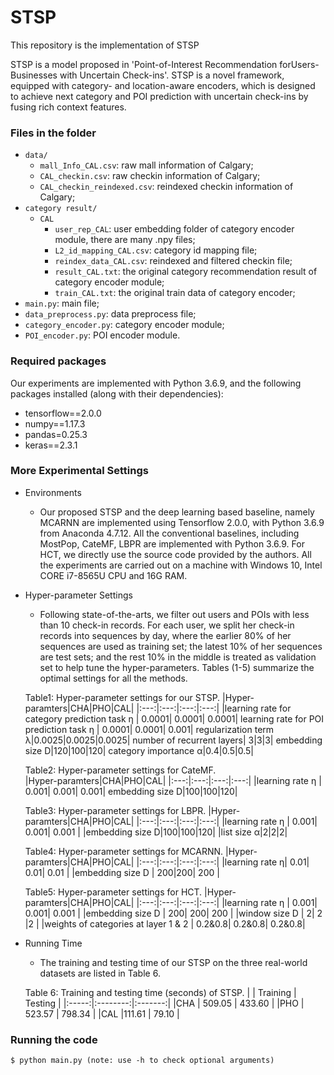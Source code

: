 # STSP

This repository is the implementation of STSP 

STSP is a model proposed in 'Point-of-Interest Recommendation forUsers-Businesses with Uncertain Check-ins'. STSP is a novel framework, equipped with category- and location-aware encoders, which is designed to achieve next category and POI prediction with uncertain check-ins by fusing rich context features.


### Files in the folder

- `data/`
  - `mall_Info_CAL.csv`: raw mall information of Calgary;
  - `CAL_checkin.csv`: raw checkin information of Calgary;
  - `CAL_checkin_reindexed.csv`: reindexed checkin information of Calgary;
- `category result/`
  - `CAL`
    - `user_rep_CAL`: user embedding folder of category encoder module, there are many .npy files;
    - `L2_id_mapping_CAL.csv`: category id mapping file;
    - `reindex_data_CAL.csv`: reindexed and filtered checkin file;
    - `result_CAL.txt`: the original category recommendation result of category encoder module;
    - `train_CAL.txt`: the original train data of category encoder;
- `main.py`: main file;
- `data_preprocess.py`: data preprocess file;
- `category_encoder.py`: category encoder module;
- `POI_encoder.py`: POI encoder module.



### Required packages
Our experiments are implemented with Python 3.6.9, and the following packages installed (along with their dependencies):
- tensorflow==2.0.0
- numpy==1.17.3
- pandas=0.25.3
- keras==2.3.1



### More Experimental Settings
- Environments
  - Our proposed STSP and the deep learning based baseline, namely MCARNN are implemented using Tensorflow 2.0.0, with Python 3.6.9 from Anaconda 4.7.12. All the conventional baselines, including MostPop, CateMF, LBPR are implemented with Python 3.6.9. For HCT, we directly use the source code provided by the authors. All the experiments are carried out on a machine with Windows 10, Intel CORE i7-8565U CPU and 16G RAM.
- Hyper-parameter Settings
  - Following state-of-the-arts,  we filter out users and POIs with less than 10 check-in records. For each user, we split her check-in records into sequences by day, where the earlier 80\% of her sequences are used as training set; the latest 10\% of her sequences are test sets; and the rest 10\% in the middle is treated as validation set to help tune the hyper-parameters. Tables (1-5) summarize the optimal settings for all the methods. 
  
  Table1: Hyper-parameter settings for our STSP.
    |Hyper-paramters|CHA|PHO|CAL|
    |:---:|:---:|:---:|:---:|
    |learning rate for category prediction task η | 0.0001| 0.0001| 0.0001|
    learning rate for POI prediction task η | 0.0001| 0.0001| 0.001|
    regularization term λ|0.0025|0.0025|0.0025|
    number of recurrent layers| 3|3|3|
    embedding size D|120|100|120|
    category importance α|0.4|0.5|0.5|
    
  Table2: Hyper-parameter settings for CateMF.    
    |Hyper-paramters|CHA|PHO|CAL|
    |:---:|:---:|:---:|:---:|
    |learning rate η | 0.001| 0.001| 0.001|
    embedding size D|100|100|120|
  
  Table3: Hyper-parameter settings for LBPR.
    |Hyper-paramters|CHA|PHO|CAL|
    |:---:|:---:|:---:|:---:|
    |learning rate η | 0.001| 0.001| 0.001 |
    |embedding size D|100|100|120|
    |list size α|2|2|2|
 
  Table4: Hyper-parameter settings for MCARNN.
    |Hyper-paramters|CHA|PHO|CAL|
    |:---:|:---:|:---:|:---:|
    |learning rate η| 0.01| 0.01| 0.01 |
    |embedding size D | 200|200| 200 |
  
  Table5: Hyper-parameter settings for HCT.
    |Hyper-paramters|CHA|PHO|CAL|
    |:---:|:---:|:---:|:---:|
    |learning rate η | 0.001| 0.001| 0.001 |
    |embedding size  D | 200| 200| 200 |
    |window size  D | 2| 2 |2 |
    |weights of categories at layer 1 & 2 | 0.2&0.8| 0.2&0.8| 0.2&0.8|
    
  
- Running Time
  - The training and testing time of our STSP on the three real-world datasets are listed in Table 6.
  
  Table 6: Training and testing time (seconds) of STSP.
    |       | Training | Testing |
    |:-----:|:--------:|:-------:|
    |CHA    | 509.05   | 433.60  |
    |PHO    | 523.57   | 798.34  |
    |CAL    |111.61    | 79.10   |




### Running the code
```
$ python main.py (note: use -h to check optional arguments)
```
